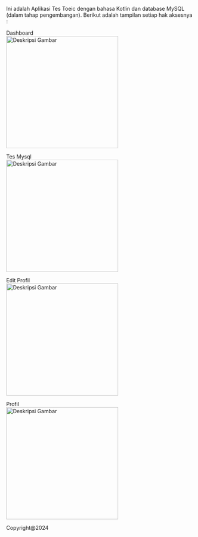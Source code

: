 Ini adalah Aplikasi Tes Toeic dengan bahasa Kotlin dan database MySQL (dalam tahap pengembangan).
Berikut adalah tampilan setiap hak aksesnya :


Dashboard <br>
<img src="https://github.com/Wahyunianti/Toeic-Test-Android/assets/122524103/90fd10ec-fec1-4915-afa0-5be3aa930a61" alt="Deskripsi Gambar" width="300" height="auto">

Tes Mysql <br>
<img src="https://github.com/Wahyunianti/Toeic-Test-Android/assets/122524103/ec8b54d5-310c-44e5-a606-56fc67b3df7d" alt="Deskripsi Gambar" width="300" height="auto">

Edit Profil <br>
<img src="https://github.com/Wahyunianti/Toeic-Test-Android/assets/122524103/57eaa844-febd-40bc-8187-3d4c32a67201" alt="Deskripsi Gambar" width="300" height="auto">

Profil <br>
<img src="https://github.com/Wahyunianti/Toeic-Test-Android/assets/122524103/8250d4ea-dcf0-4a93-b3d1-ac4eee36d4e1" alt="Deskripsi Gambar" width="300" height="auto">


Copyright@2024
